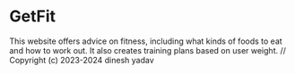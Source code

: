 # GetFit
This website offers advice on fitness, including what kinds of foods to eat and how to work out. It also creates training plans based on user weight.
// Copyright (c) 2023-2024 dinesh yadav 
